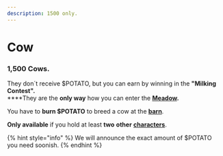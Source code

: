 ```yaml
---
description: 1500 only.
---
```


# Cow

### 1,500 Cows.

They don´t receive $POTATO, but you can earn by winning in the **"Milking Contest".**\
****They are the **only way** how you can enter the [**Meadow**](broken-reference)**.**

You have to **burn $POTATO** to breed a cow at the [**barn**](../../locations/barn.md).

**Only available** if you hold at least **two** **other** [**characters**](../).

{% hint style="info" %}
We will announce the exact amount of $POTATO you need soonish.
{% endhint %}
